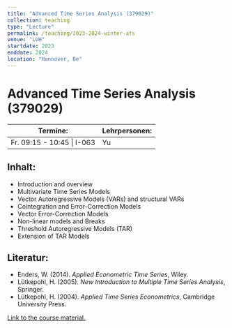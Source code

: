```yaml
---
title: "Advanced Time Series Analysis (379029)"
collection: teaching
type: "Lecture"
permalink: /teaching/2023-2024-winter-ats
venue: "LUH"
startdate: 2023
enddate: 2024
location: "Hannover, De"
---
```


# Advanced Time Series Analysis (379029)

| Termine:             | Lehrpersonen: |
|----------------------|---------------|
| Fr. 09:15 - 10:45 \| I-063 | Yu           |

## Inhalt:
- Introduction and overview
- Multivariate Time Series Models
- Vector Autoregressive Models (VARs) and structural VARs
- Cointegration and Error-Correction Models
- Vector Error-Correction Models
- Non-linear models and Breaks
- Threshold Autoregressive Models (TAR)
- Extension of TAR Models

## Literatur:
- Enders, W. (2014). *Applied Econometric Time Series*, Wiley.
- Lütkepohl, H. (2005). *New Introduction to Multiple Time Series Analysis*, Springer.
- Lütkepohl, H. (2004). *Applied Time Series Econometrics*, Cambridge University Press.

[Link to the course material.](https://www.statistik.uni-hannover.de/de/lehre/lehrveranstaltungen#c26829)
